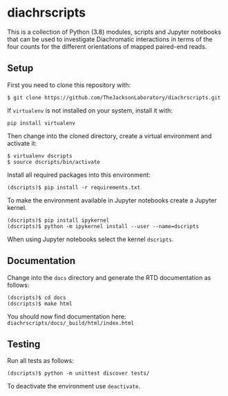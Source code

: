# diachrscripts

This is a collection of Python (3.8) modules, scripts and Jupyter notebooks that can be used to investigate
Diachromatic interactions in terms of the four counts for the different orientations of mapped paired-end reads.

## Setup

First you need to clone this repository with:
```
$ git clone https://github.com/TheJacksonLaboratory/diachrscripts.git
```

If `virtualenv` is not installed on your system, install it with:
```
pip install virtualenv
```

Then change into the cloned directory, create a virtual environment and activate it:
```
$ virtualenv dscripts
$ source dscripts/bin/activate
```

Install all required packages into this environment:
```
(dscripts)$ pip install -r requirements.txt
```

To make the environment available in Jupyter notebooks create a Jupyter kernel.
```
(dscripts)$ pip install ipykernel
(dscripts)$ python -m ipykernel install --user --name=dscripts
```
When using Jupyter notebooks select the kernel `dscripts`.

## Documentation

Change into the `docs` directory and generate
the RTD documentation as follows:
```
(dscripts)$ cd docs
(dscripts)$ make html
```
You should now find documentation here: `diachrscripts/docs/_build/html/index.html`

## Testing

Run all tests as follows:
```
(dscripts)$ python -m unittest discover tests/
```
To deactivate the environment use `deactivate`.

